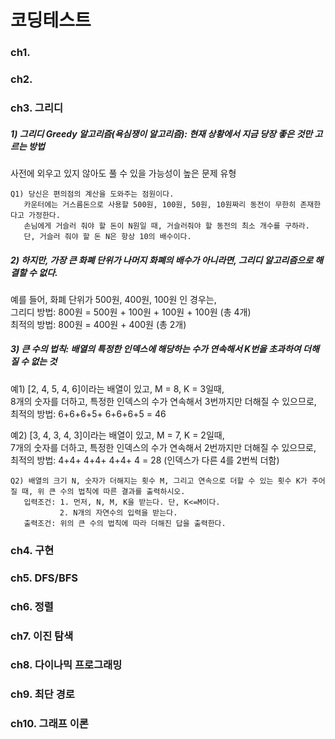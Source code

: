 # 코딩테스트

### ch1. 


### ch2. 


### ch3. 그리디

##### 1) 그리디 Greedy 알고리즘(욕심쟁이 알고리즘): 현재 상황에서 지금 당장 좋은 것만 고르는 방법
   사전에 외우고 있지 않아도 풀 수 있을 가능성이 높은 문제 유형
   
 
    Q1) 당신은 편의점의 계산을 도와주는 점원이다. 
       카운터에는 거스름돈으로 사용할 500원, 100원, 50원, 10원짜리 동전이 무한히 존재한다고 가정한다.
       손님에게 거슬러 줘야 할 돈이 N원일 때, 거슬러줘야 할 동전의 최소 개수를 구하라.
       단, 거슬러 줘야 할 돈 N은 항상 10의 배수이다.
       
##### 2) 하지만, 가장 큰 화폐 단위가 나머지 화폐의 배수가 아니라면, 그리디 알고리즘으로 해결할 수 없다. 
 예를 들어, 화폐 단위가 500원, 400원, 100원 인 경우는, <br>
 그리디 방법: 800원 = 500원 + 100원 + 100원 + 100원 (총 4개) <br>
 최적의 방법: 800원 = 400원 + 400원 (총 2개)


##### 3) 큰 수의 법칙: 배열의 특정한 인덱스에 해당하는 수가 연속해서 K번을 초과하여 더해질 수 없는 것
 예1) [2, 4, 5, 4, 6]이라는 배열이 있고, M = 8, K = 3일때,  <br>
 8개의 숫자를 더하고, 특정한 인덱스의 수가 연속해서 3번까지만 더해질 수 있으므로, <br>
 최적의 방법: 6+6+6+5+ 6+6+6+5 = 46
       
 예2) [3, 4, 3, 4, 3]이라는 배열이 있고, M = 7, K = 2일때,  <br>
 7개의 숫자를 더하고, 특정한 인덱스의 수가 연속해서 2번까지만 더해질 수 있으므로, <br>
 최적의 방법: 4+4+ 4+4+ 4+4+ 4 = 28 (인덱스가 다른 4를 2번씩 더함)
 
 
    Q2) 배열의 크기 N, 숫자가 더해지는 횟수 M, 그리고 연속으로 더할 수 있는 횟수 K가 주어질 때, 위 큰 수의 법칙에 따른 결과를 출력하시오.
       입력조건: 1. 먼저, N, M, K을 받는다. 단, K<=M이다.
               2. N개의 자연수의 입력을 받는다. 
       출력조건: 위의 큰 수의 법칙에 따라 더해진 답을 출력한다. 
 
 

### ch4. 구현

### ch5. DFS/BFS

### ch6. 정렬

### ch7. 이진 탐색

### ch8. 다이나믹 프로그래밍

### ch9. 최단 경로

### ch10. 그래프 이론

